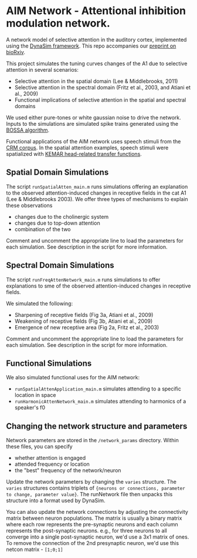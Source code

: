 # AIM Network - Attentional inhibition modulation network.
A network model of selective attention in the auditory cortex, implemented using the [DynaSim framework](https://github.com/DynaSim/DynaSim).
This repo accompanies our [preprint on bioRxiv](https://www.biorxiv.org/content/10.1101/2020.12.10.419762v1.abstract).

This project simulates the tuning curves changes of the A1 due to selective attention in several scenarios:
* Selective attention in the spatial domain (Lee & Middlebrooks, 2011)
* Selective attention in the spectral domain (Fritz et al., 2003, and Atiani et al., 2009)
* Functional implications of selective attention in the spatial and spectral domains

We used either pure-tones or white gaussian noise to drive the network. Inputs to the simulations are simulated spike trains generated using the [BOSSA algorithm](https://github.com/kfchou/BOSSA).

Functional applications of the AIM network uses speech stimuli from the [CRM corpus](https://github.com/LABSN/expyfun-data/tree/master/crm). In the spatial attention examples, speech stimuli were spatialized with [KEMAR head-related transfer functions](https://github.com/kfchou/BOSSA/tree/master/HRTF_40k).

## Spatial Domain Simulations
The script `runSpatialAtten_main.m` runs simulations offering an explanation to the observed attention-induced changes in receptive fields in the cat A1 (Lee & Middlebrooks 2003).
We offer three types of mechanisms to explain these observations
* changes due to the cholinergic system
* changes due to top-down attention
* combination of the two

Comment and uncomment the appropriate line to load the parameters for each simulation.
See description in the script for more information.

## Spectral Domain Simulations
The script `runFreqAttenNetwork_main.m` runs simulations to offer explanations to sme of the observed attention-induced changes in receptive fields.

We simulated the following:
* Sharpening of receptive fields (Fig 3a, Atiani et al., 2009)
* Weakening of receptive fields (Fig 3b, Atiani et al., 2009)
* Emergence of new receptive area (Fig 2a, Fritz et al., 2003)

Comment and uncomment the appropriate line to load the parameters for each simulation.
See description in the script for more information.

## Functional Simulations
We also simulated functional uses for the AIM network:
* `runSpatialAttenApplication_main.m` simulates attending to a specific location in space
* `runHarmonicAttenNetwork_main.m` simulates attending to harmonics of a speaker's f0

## Changing the network structure and parameters
Network parameters are stored in the `/network_params` directory. Within these files, you can specify 
* whether attention is engaged
* attended frequency or location
* the "best" frequency of the network/neuron

Update the network parameters by changing the `varies` structure. The `varies` structures contains triplets of `{neurons or connections, parameter to change, parameter value}`. The runNetwork file then unpacks this structure into a format used by DynaSim.

You can also update the network connections by adjusting the connectivity matrix between neuron populations. The matrix is usually a binary matrix where each row represents the pre-synaptic neurons and each column represents the post-synaptic neurons. e.g., for three neurons to all converge into a single post-synaptic neuron, we'd use a 3x1 matrix of ones. To remove the connection of the 2nd presynaptic neuron, we'd use this netcon matrix - `[1;0;1]`
